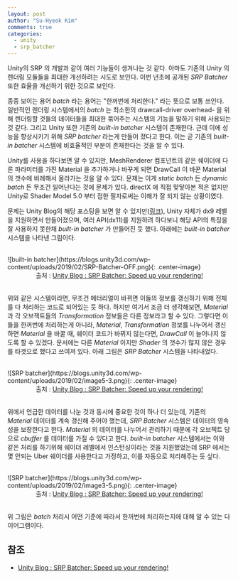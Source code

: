 ```yaml
---
layout: post
author: "Su-Hyeok Kim"
comments: true
categories:
  - unity
  - srp_batcher
---
```


Unity의 SRP 의 개발과 같이 여러 기능들이 생겨나는 것 같다. 아마도 기존의 Unity 의 렌더링 모듈들을 최대한 개선하려는 시도로 보인다. 이번 년초에 공개된 _SRP Batcher_ 또한 효율을 개선하기 위한 것으로 보인다.

종종 보이는 용어 _batch_ 라는 용어는 "한꺼번에 처리한다." 라는 뜻으로 보통 쓰인다. 일반적인 렌더링 시스템에서의 _batch_ 는 최소한의 drawcall-driver overhead- 을 위해 렌더링할 것들의 데이터들을 최대한 묶어주는 시스템의 기능을 말하기 위해 사용되는 것 같다. 그리고 Unity 또한 기존의 _built-in batcher_ 시스템이 존재한다. 근데 이에 성능을 향상시키기 위해 _SRP batcher_ 라는게 만들어 졌다고 한다. 이는 곧 기존의 _built-in batcher_ 시스템에 비효율적인 부분이 존재한다는 것을 알 수 있다.

Unity를 사용을 하다보면 알 수 있지만, MeshRenderer 컴포넌트의 같은 쉐이더에 다른 파라미터를 가진 Material 을 추가하거나 바꾸게 되면 DrawCall 이 바꾼 Material 의 갯수에 비례해서 올라가는 것을 알 수 있다. 문제는 이게 _static batch_ 든 _dynamic batch_ 든 무조건 일어난다는 것에 문제가 있다. directX 에 직접 맞닿아본 적은 없지만 Unity로 Shader Model 5.0 부터 접한 필자로써는 이해가 잘 되지 않는 상황이였다.

문제는 Unity Blog의 해당 포스팅을 보면 알 수 있지만([링크](https://blogs.unity3d.com/2019/02/28/srp-batcher-speed-up-your-rendering/)), Unity 자체가 dx9 레벨을 지원하면서 만들어졌으며, 여러 API(dx11)를 지원하려 하다보니 해당 API의 특징을 잘 사용하지 못한채 _built-in batcher_ 가 만들어진 듯 했다. 아래에는 _built-in batcher_ 시스템을 나타낸 그림이다.

<br/>
![built-in batcher](https://blogs.unity3d.com/wp-content/uploads/2019/02/SRP-Batcher-OFF.png){: .center-image}
<center>출처 : <a href="https://solitaryroad.com/c1003.html">Unity Blog : SRP Batcher: Speed up your rendering!
</a>
<br/>
</center>
<br/>

위와 같은 시스템이라면, 무조건 메터리얼이 바뀌면 이들의 정보를 갱신하기 위해 전체를 다 처리하는 코드로 되어있는 듯 하다. 하지만 여기서 조금 더 생각해보면, _Material_ 과 각 오브젝트들의 _Transformation_ 정보들은 다른 정보라고 할 수 있다. 그렇다면 이들을 한꺼번에 처리하는게 아니라, _Material_, _Transformation_ 정보를 나누어서 갱신하면 _Material_ 을 바꿀 때, 쉐이더 코드가 바뀌지 않는다면, _DrawCall_ 이 늘어나지 않도록 할 수 있겠다. 문서에는 다른 _Material_ 이지만 _Shader_ 의 갯수가 많지 않은 경우를 타겟으로 했다고 쓰여져 있다. 아래 그림은 _SRP Batcher_ 시스템을 나타내었다.

<br/>
![SRP batcher](https://blogs.unity3d.com/wp-content/uploads/2019/02/image5-3.png){: .center-image}
<center>출처 : <a href="https://solitaryroad.com/c1003.html">Unity Blog : SRP Batcher: Speed up your rendering!
</a>
<br/>
</center>
<br/>

위에서 언급한 데이터를 나눈 것과 동시에 중요한 것이 하나 더 있는데, 기존의 _Material_ 데이터를 계속 갱신해 주어야 했는데, _SRP Batcher_ 시스템은 데이터의 영속성을 보장한다고 한다. _Material_ 의 데이터를 나누어서 관리하기 때문에 각 오브젝트 당으로 _cbuffer_ 를 데이터를 가질 수 있다고 한다. _built-in batcher_ 시스템에서는 이와 같은 처리를 하기위해 쉐이더 레벨에서 인스턴싱이라는 것을 지원했었는데 SRP 에서는 몇 안되는 Uber 쉐이더를 사용한다고 가정하고, 이를 자동으로 처리해주는 듯 싶다.

<br/>
![SRP batcher](https://blogs.unity3d.com/wp-content/uploads/2019/02/image3-5.png){: .center-image}
<center>출처 : <a href="https://solitaryroad.com/c1003.html">Unity Blog : SRP Batcher: Speed up your rendering!
</a>
<br/>
</center>
<br/>

위 그림은 _batch_ 처리시 어떤 기준에 따라서 한꺼번에 처리하는지에 대해 알 수 있는 다이어그램이다.

## 참조

 - [Unity Blog : SRP Batcher: Speed up your rendering!](https://blogs.unity3d.com/2019/02/28/srp-batcher-speed-up-your-rendering/)
